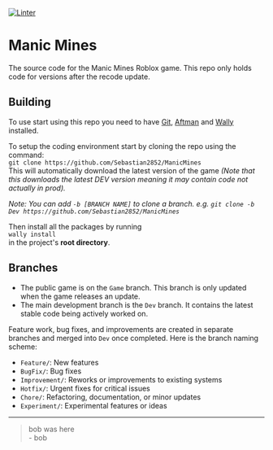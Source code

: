 [![Linter](https://github.com/Sebastian2852/ManicMines/actions/workflows/Lint.yml/badge.svg?event=push)](https://github.com/Sebastian2852/ManicMines/actions/workflows/Lint.yml)

# Manic Mines
The source code for the Manic Mines Roblox game. This repo only holds code for versions after the recode update.

## Building
To use start using this repo you need to have [Git](https://git-scm.com/), [Aftman](https://github.com/LPGhatguy/aftman) and [Wally](https://wally.run/) installed.

To setup the coding environment start by cloning the repo using the command:  
```git clone https://github.com/Sebastian2852/ManicMines```  
This will automatically download the latest version of the game *(Note that this downloads the latest DEV version meaning it may contain code not actually in prod).*  

*Note: You can add `-b [BRANCH NAME]` to clone a branch. e.g. ```git clone -b Dev https://github.com/Sebastian2852/ManicMines```*  

Then install all the packages by running  
`wally install`  
in the project's **root directory**.  

## Branches
- The public game is on the `Game` branch. This branch is only updated when the game releases an update.
- The main development branch is the `Dev` branch. It contains the latest stable code being actively worked on.

Feature work, bug fixes, and improvements are created in separate branches and merged into `Dev` once completed. Here is the branch naming scheme:

- `Feature/`: New features
- `BugFix/`: Bug fixes
- `Improvement/`: Reworks or improvements to existing systems
- `Hotfix/`: Urgent fixes for critical issues
- `Chore/`: Refactoring, documentation, or minor updates
- `Experiment/`: Experimental features or ideas


---

> bob was here  
> \- bob

